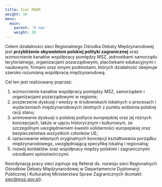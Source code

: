 ```yaml
---
title: Sieć RODM
weight: 30
menu:
  main:
    parent: 'O nas'
    weight: 30
---
```

Celem działalności sieci Regionalnego Ośrodka Debaty Międzynarodowej jest **przybliżenie obywatelom polskiej polityki zagranicznej** oraz wzmocnienie kanałów współpracy pomiędzy MSZ, jednostkami samorządu terytorialnego, organizacjami pozarządowymi, placówkami edukacyjnymi i naukowymi, firmami oraz innymi podmiotami, których działalność obejmuje szeroko rozumianą współpracę międzynarodową. 

Cel ten jest realizowany poprzez:

1. wzmocnienie kanałów współpracy pomiędzy MSZ, samorządem i organizacjami pozarządowymi w regionie;
2. poszerzenie dyskusji i wiedzy w środowiskach lokalnych o procesach i wydarzeniach międzynarodowych istotnych z punktu widzenia polskiej racji stanu;
3. animowanie dyskusji o polskiej polityce europejskiej oraz jej różnych koncepcjach, także w ujęciu historycznym i kulturowym, ze szczególnym uwzględnieniem kwestii solidarności europejskiej oraz bezpieczeństwa wszystkich członków UE;
4. opracowanie własnych oryginalnych koncepcji kształtowania porządku międzynarodowego, uwzględniającą specyfikę lokalną i regionalną;
5. rozwój kontaktów oraz współpracy między polskimi i zagranicznymi ośrodkami opiniotwórczymi. 

Koordynacją pracy sieci zajmuje się Referat ds. rozwoju sieci Regionalnych Ośrodków Debaty Międzynarodowej w Departamencie Dyplomacji Publicznej i Kulturalnej Ministerstwa Spraw Zagranicznych (kontakt: siec@msz.gov.pl).